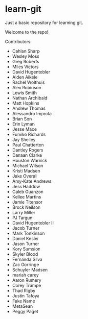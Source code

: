 learn-git
=========

Just a basic repository for learning git.

Welcome to the repo!

Contributors:
* Cahlan Sharp
* Wesley Moss
* Greg Roberts
* Miles Victors
* David Hugentobler
* Alden Aikele
* Rachel Wolthuis
* Alex Robinson
* Lewis Smith
* Nathan Archibald
* Matt Hopkins
* Andrew Thomas
* Alessandro Improta
* Brian Son
* Erin Lyman
* Jesse Mace
* Fumiko Richards
* Jay Shelley
* Paul Chatterton
* Dantley Rogers
* Danaan Clarke
* Houston Warnick
* Michael Wilson
* Kristi Madsen
* Jake Overall
* Amy-Kate Andrews
* Jess Haddow
* Caleb Guanzon
* Kellee Martins
* Jamie Titensor
* Brock Neilson
* Larry Miller
* PJ Targun
* David Hugentobler II
* Jacob Turner
* Mark Tonkinson
* Daniel Kesler
* Jason Turner
* Kory Sumsion
* Skyler Blood
* Fernanda Silva
* Zac Gorringe
* Schuyler Madsen
* mariah carey
* Aaron Rumery
* Corey Trampe
* Thad Rigby
* Justin Tafoya
* Fake Name
* MetaSean
* Peggy Paget